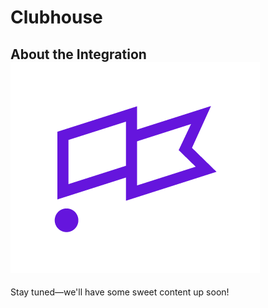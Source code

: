 # Clubhouse

## About the Integration ![](../.gitbook/assets/clubhouse.png) 

Stay tuned—we'll have some sweet content up soon!

